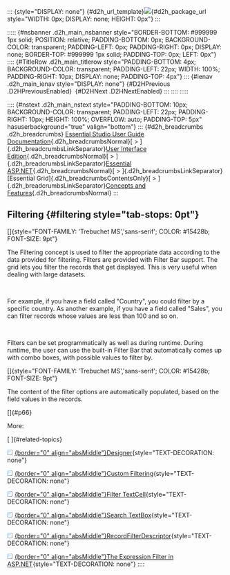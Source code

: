 ::: {style="DISPLAY: none"}
[](ms-xhelp:///?Id=d2h_url_template){#d2h_url_template}![](!package_url!){#d2h_package_url style="WIDTH: 0px; DISPLAY: none; HEIGHT: 0px"}
:::

::::: {#nsbanner .d2h_main_nsbanner style="BORDER-BOTTOM: #999999 1px solid; POSITION: relative; PADDING-BOTTOM: 0px; BACKGROUND-COLOR: transparent; PADDING-LEFT: 0px; PADDING-RIGHT: 0px; DISPLAY: none; BORDER-TOP: #999999 1px solid; PADDING-TOP: 0px; LEFT: 0px"}
:::: {#TitleRow .d2h_main_titlerow style="PADDING-BOTTOM: 4px; BACKGROUND-COLOR: transparent; PADDING-LEFT: 22px; WIDTH: 100%; PADDING-RIGHT: 10px; DISPLAY: none; PADDING-TOP: 4px"}
::: {#ienav .d2h_main_ienav style="DISPLAY: none"}
[](ms-xhelp:///?Id=2257973a-4a8a-4471-9f82-ddac51acf8bc){#D2HPrevious .D2HPreviousEnabled}  [](ms-xhelp:///?Id=5ec61e0e-04ae-4b33-b2b8-4617a0345462){#D2HNext .D2HNextEnabled}
:::
::::
:::::

:::: {#nstext .d2h_main_nstext style="PADDING-BOTTOM: 10px; BACKGROUND-COLOR: transparent; PADDING-LEFT: 22px; PADDING-RIGHT: 10px; HEIGHT: 100%; OVERFLOW: auto; PADDING-TOP: 5px" hasuserbackground="true" valign="bottom"}
::: {#d2h_breadcrumbs .d2h_breadcrumbs}
[Essential Studio User Guide Documentation](ms-xhelp:///?Id=12457748-09e3-4d74-a240-8e049cedf030){.d2h_breadcrumbsNormal}[ \> ]{.d2h_breadcrumbsLinkSeparator}[User Interface Edition](ms-xhelp:///?Id=c29296b7-531c-413b-a0ec-488ca1f7f669){.d2h_breadcrumbsNormal}[ \> ]{.d2h_breadcrumbsLinkSeparator}[Essential ASP.NET](ms-xhelp:///?Id=25c35330-c127-4dad-9a92-ed79dc7261a6){.d2h_breadcrumbsNormal}[ \> ]{.d2h_breadcrumbsLinkSeparator}[Essential Grid]{.d2h_breadcrumbsContentsOnly}[ \> ]{.d2h_breadcrumbsLinkSeparator}[Concepts and Features](ms-xhelp:///?Id=9e489974-524d-457c-9881-e458b1321685){.d2h_breadcrumbsNormal}
:::

## Filtering {#filtering style="tab-stops: 0pt"}

[]{style="FONT-FAMILY: 'Trebuchet MS','sans-serif'; COLOR: #15428b; FONT-SIZE: 9pt"} 

The Filtering concept is used to filter the appropriate data according to the data provided for filtering. Filters are provided with Filter Bar support. The grid lets you filter the records that get displayed. This is very useful when dealing with large datasets.

 

For example, if you have a field called \"Country\", you could filter by a specific country. As another example, if you have a field called \"Sales\", you can filter records whose values are less than 100 and so on.

 

Filters can be set programmatically as well as during runtime. During runtime, the user can use the built-in Filter Bar that automatically comes up with combo boxes, with possible values to filter by.

[]{style="FONT-FAMILY: 'Trebuchet MS','sans-serif'; COLOR: #15428b; FONT-SIZE: 9pt"} 

The content of the filter options are automatically populated, based on the field values in the records.

[]{#p66} 

More:

[ ]{#related-topics}

[![](button.gif){border="0" align="absMiddle"}Designer](ms-xhelp:///?Id=5ec61e0e-04ae-4b33-b2b8-4617a0345462){style="TEXT-DECORATION: none"}

[![](button.gif){border="0" align="absMiddle"}Custom Filtering](ms-xhelp:///?Id=672c31e9-1068-441b-a727-ea78cb38735f){style="TEXT-DECORATION: none"}

[![](button.gif){border="0" align="absMiddle"}Filter TextCell](ms-xhelp:///?Id=daf6ca48-7cd2-47e3-be12-7a1ff58dc2e4){style="TEXT-DECORATION: none"}

[![](button.gif){border="0" align="absMiddle"}Search TextBox](ms-xhelp:///?Id=1c275a36-dcd3-4a17-9f7d-1294d5c0ad2a){style="TEXT-DECORATION: none"}

[![](button.gif){border="0" align="absMiddle"}RecordFilterDescriptor](ms-xhelp:///?Id=541c81e5-422a-4153-9c63-2cd5f6930a3f){style="TEXT-DECORATION: none"}

[![](button.gif){border="0" align="absMiddle"}The Expression Filter in ASP.NET](ms-xhelp:///?Id=84d91dfd-4512-4005-8ad0-fc5311229acd){style="TEXT-DECORATION: none"}
::::
